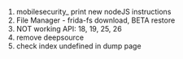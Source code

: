 1. mobilesecurity_ print new nodeJS instructions
2. File Manager - frida-fs download, BETA restore
4. NOT working API: 18, 19, 25, 26 
6. remove deepsource
7. check index undefined in dump page
